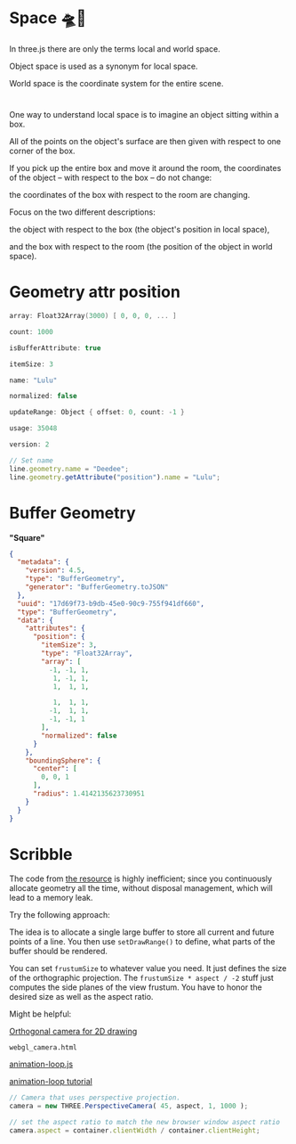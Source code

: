 # Space 🛸👾

In three.js there are only the terms local and world space.

Object space is used as a synonym for local space.

World space is the coordinate system for the entire scene.
#
One way to understand local space is to imagine an object sitting within a box.

All of the points on the object's surface are then given with respect to one corner of the box.

If you pick up the entire box and move it around the room,
the coordinates of the object &ndash; with respect to the box &ndash; do not change:

the coordinates of the box with respect to the room are changing.

Focus on the two different descriptions:

the object with respect to the box (the object's position in local space),

and the box with respect to the room (the position of the object in world space).

# Geometry attr position

```c
array: Float32Array(3000) [ 0, 0, 0, ... ]

count: 1000

isBufferAttribute: true

itemSize: 3

name: "Lulu"

normalized: false

updateRange: Object { offset: 0, count: -1 }

usage: 35048

version: 2
```

```js
// Set name
line.geometry.name = "Deedee";
line.geometry.getAttribute("position").name = "Lulu";
```

# Buffer Geometry

**"Square"**

```json
{
  "metadata": {
    "version": 4.5,
    "type": "BufferGeometry",
    "generator": "BufferGeometry.toJSON"
  },
  "uuid": "17d69f73-b9db-45e0-90c9-755f941df660",
  "type": "BufferGeometry",
  "data": {
    "attributes": {
      "position": {
        "itemSize": 3,
        "type": "Float32Array",
        "array": [
          -1, -1, 1,
           1, -1, 1,
           1,  1, 1,

           1,  1, 1,
          -1,  1, 1,
          -1, -1, 1
        ],
        "normalized": false
      }
    },
    "boundingSphere": {
      "center": [
        0, 0, 1
      ],
      "radius": 1.4142135623730951
    }
  }
}
```

# Scribble

The code from [the resource](https://github.com/esperanc/scribble/blob/master/main.js) is highly inefficient; since you continuously allocate geometry all the time, without disposal management, which will lead to a memory leak.

Try the following approach:

The idea is to allocate a single large buffer to store all current and future points of a line. You then use `setDrawRange()` to define, what parts of the buffer should be rendered.

You can set `frustumSize` to whatever value you need. It just defines the size of the orthographic projection. The `frustumSize * aspect / -2` stuff just computes the side planes of the view frustum. You have to honor the desired size as well as the aspect ratio.

Might be helpful:

[Orthogonal camera for 2D drawing](https://stackoverflow.com/questions/17558085/three-js-orthographic-camera)

`webgl_camera.html`

[animation-loop.js](https://github.com/looeee/discoverthreejs-site/blob/main/static/examples/worlds/inline-scenes/first-steps/animation-loop.js)

[animation-loop tutorial](https://discoverthreejs.com/book/first-steps/animation-loop/)

<!-- https://discoverthreejs.com/book/first-steps/animation-system/ -->

```js
// Camera that uses perspective projection.
camera = new THREE.PerspectiveCamera( 45, aspect, 1, 1000 );
```

```js
// set the aspect ratio to match the new browser window aspect ratio
camera.aspect = container.clientWidth / container.clientHeight;
```
